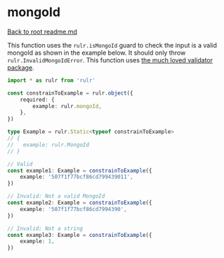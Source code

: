 # mongoId

[Back to root readme.md](../../../readme.md)

This function uses the `rulr.isMongoId` guard to check the input is a valid mongoId as shown in the example below. It should only throw `rulr.InvalidMongoIdError`. This function uses [the much loved validator package](https://github.com/validatorjs/validator.js).

```ts
import * as rulr from 'rulr'

const constrainToExample = rulr.object({
	required: {
		example: rulr.mongoId,
	},
})

type Example = rulr.Static<typeof constrainToExample>
// {
//   example: rulr.MongoId
// }

// Valid
const example1: Example = constrainToExample({
	example: '507f1f77bcf86cd799439011',
})

// Invalid: Not a valid MongoId
const example2: Example = constrainToExample({
	example: '507f1f77bcf86cd7994390',
})

// Invalid: Not a string
const example3: Example = constrainToExample({
	example: 1,
})
```
